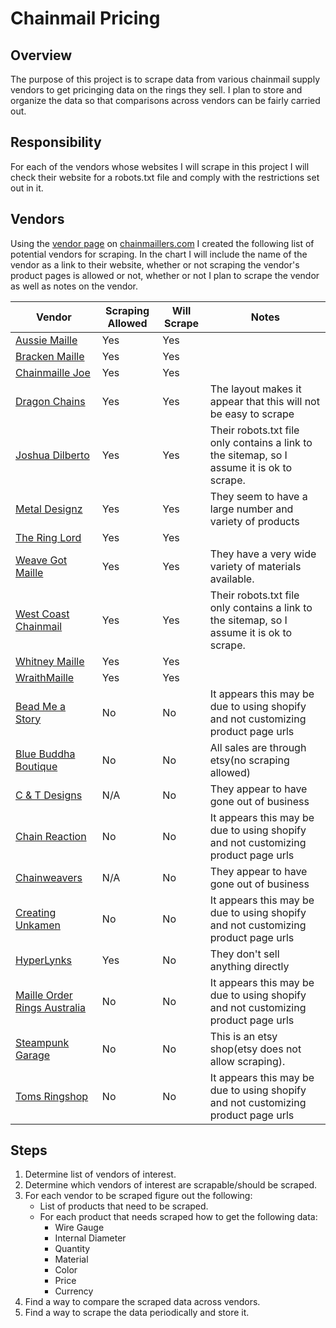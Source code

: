 # Chainmail Pricing

## Overview

The purpose of this project is to scrape data from various chainmail supply vendors to get pricinging data on the rings they sell. I plan to store and organize the data so that comparisons across vendors can be fairly carried out.

## Responsibility

For each of the vendors whose websites I will scrape in this project I will check their website for a robots.txt file and comply with the restrictions set out in it.

## Vendors

Using the [vendor page](https://chainmaillers.com/reviews/categories/suppliers.4/) on [chainmaillers.com](https://chainmaillers.com/) I created the following list of potential vendors for scraping. In the chart I will include the name of the vendor as a link to their website, whether or not scraping the vendor's product pages is allowed or not, whether or not I plan to scrape the vendor as well as notes on the vendor.

| **Vendor**                                                                    | **Scraping Allowed** | **Will Scrape** | **Notes**                                                                                  |
|-------------------------------------------------------------------------------|----------------------|-----------------|--------------------------------------------------------------------------------------------|
| [Aussie Maille](https://www.aussiemaille.com/)                                | Yes                  | Yes             |                                                                                            |
| [Bracken Maille](https://brackenmaille.com/)                                  | Yes                  | Yes             |                                                                                            |
| [Chainmaille Joe](https://www.chainmailjoe.com/)                              | Yes                  | Yes             |                                                                                            |
| [Dragon Chains](https://www.dragonchains.com/)                                | Yes                  | Yes             | The layout makes it appear that this will not be easy to scrape                            |
| [Joshua Dilberto](https://www.joshuadiliberto.com/JD_newWebPages/index.php)   | Yes                  | Yes             | Their robots.txt file only contains a link to the sitemap, so I assume it is ok to scrape. |
| [Metal Designz](https://www.metaldesignz.com/)                                | Yes                  | Yes             | They seem to have a large number and variety of products                                   |
| [The Ring Lord](https://theringlord.com/)                                     | Yes                  | Yes             |                                                                                            |
| [Weave Got Maille](https://weavegotmaille.com/)                               | Yes                  | Yes             | They have a very wide variety of materials available.                                      |
| [West Coast Chainmail](https://www.westcoastchainmail.com/index.html)         | Yes                  | Yes             | Their robots.txt file only contains a link to the sitemap, so I assume it is ok to scrape. |
| [Whitney Maille](https://whitneymaille.square.site/)                          | Yes                  | Yes             |                                                                                            |
| [WraithMaille](https://www.wraithmaille.co.uk/)                               | Yes                  | Yes             |                                                                                            |
| [Bead Me a Story](https://www.beadmeastory.com/)                              | No                   | No              | It appears this may be due to using shopify and not customizing product page urls          |
| [Blue Buddha Boutique](http://www.bluebuddhaboutique.com/)                    | No                   | No              | All sales are through etsy(no scraping allowed)                                            |
| [C & T Designs](http://www.candtdesigns.com/)                                 | N/A                  | No              | They appear to have gone out of business                                                   |
| [Chain Reaction](https://www.chain-reaction.ca/)                              | No                   | No              | It appears this may be due to using shopify and not customizing product page urls          |
| [Chainweavers](https://chainweavers.com/)                                     | N/A                  | No              | They appear to have gone out of business                                                   |
| [Creating Unkamen](https://www.wraithmaille.co.uk/)                           | No                   | No              | It appears this may be due to using shopify and not customizing product page urls          |
| [HyperLynks](https://hyperlynks.ca/index.html)                                | Yes                  | No              | They don't sell anything directly                                                          |
| [Maille Order Rings Australia](https://www.mailleorderringsaustralia.com.au/) | No                   | No              | It appears this may be due to using shopify and not customizing product page urls          |
| [Steampunk Garage](https://www.etsy.com/shop/spgsupplies/?etsrc=sdt)          | No                   | No              | This is an etsy shop(etsy does not allow scraping).                                        |
| [Toms Ringshop](https://toms-ringshop.at/)                                    | No                   | No              | It appears this may be due to using shopify and not customizing product page urls          |

## Steps

1. Determine list of vendors of interest.
2. Determine which vendors of interest are scrapable/should be scraped.
3. For each vendor to be scraped figure out the following:
    * List of products that need to be scraped.
    * For each product that needs scraped how to get the following data:
        * Wire Gauge
        * Internal Diameter
        * Quantity
        * Material
        * Color
        * Price
        * Currency
4. Find a way to compare the scraped data across vendors.
5. Find a way to scrape the data periodically and store it.
